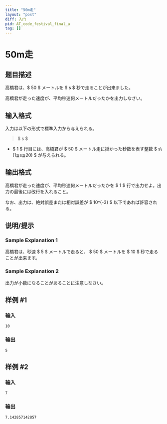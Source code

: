 ```yaml
---
title: "50m走"
layout: "post"
diff: 入门
pid: AT_code_festival_final_a
tag: []
---
```


# 50m走

## 题目描述

[problemUrl]: https://atcoder.jp/contests/code-festival-2014-final/tasks/code_festival_final_a

高橋君は、$ 50 $ メートルを $ s $ 秒で走ることが出来ました。

高橋君が走った速度が、平均秒速何メートルだったかを出力しなさい。

## 输入格式

入力は以下の形式で標準入力から与えられる。

> $ s $

- $ 1 $ 行目には、高橋君が $ 50 $ メートル走に掛かった秒数を表す整数 $ s\ (1≦s≦20) $ が与えられる。

## 输出格式

高橋君が走った速度が、平均秒速何メートルだったかを $ 1 $ 行で出力せよ。出力の最後には改行を入れること。

なお、出力は、絶対誤差または相対誤差が $ 10^{-3} $ 以下であれば許容される。

## 说明/提示

### Sample Explanation 1

高橋君は、秒速 $ 5 $ メートルで走ると、 $ 50 $ メートルを $ 10 $ 秒で走ることが出来ます。

### Sample Explanation 2

出力が小数になることがあることに注意しなさい。

## 样例 #1

### 输入

```
10
```

### 输出

```
5
```

## 样例 #2

### 输入

```
7
```

### 输出

```
7.142857142857
```

